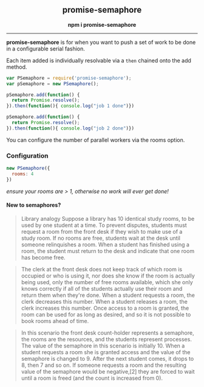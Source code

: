 <h2 align="center"> promise-semaphore</h2>
<p align="center"><b>npm i promise-semaphore</b></p>

-----

__promise-semaphore__ is for when you want to push a set of work to be done in a configurable serial fashion.

Each item added is individually resolvable via a `then` chained onto the add method.

```js
var PSemaphore = require('promise-semaphore');
var pSemaphore = new PSemaphore();

pSemaphore.add(function() {
  return Promise.resolve();
}).then(function(){ console.log("job 1 done")})

pSemaphore.add(function() {
  return Promise.resolve();
}).then(function(){ console.log("job 2 done")})
```

You can configure the number of parallel workers via the rooms option.

### Configuration

```js
new PSemaphore({
  rooms: 4
})
```

_ensure your rooms are > 1, otherwise no work will ever get done!_


#### New to semaphores?

> Library analogy
Suppose a library has 10 identical study rooms, to be used by one student at a time. To prevent disputes, students must request a room from the front desk if they wish to make use of a study room. If no rooms are free, students wait at the desk until someone relinquishes a room. When a student has finished using a room, the student must return to the desk and indicate that one room has become free.

> The clerk at the front desk does not keep track of which room is occupied or who is using it, nor does she know if the room is actually being used, only the number of free rooms available, which she only knows correctly if all of the students actually use their room and return them when they're done. When a student requests a room, the clerk decreases this number. When a student releases a room, the clerk increases this number. Once access to a room is granted, the room can be used for as long as desired, and so it is not possible to book rooms ahead of time.

> In this scenario the front desk count-holder represents a semaphore, the rooms are the resources, and the students represent processes. The value of the semaphore in this scenario is initially 10. When a student requests a room she is granted access and the value of the semaphore is changed to 9. After the next student comes, it drops to 8, then 7 and so on. If someone requests a room and the resulting value of the semaphore would be negative,[2] they are forced to wait until a room is freed (and the count is increased from 0).
